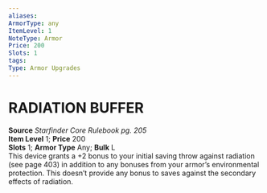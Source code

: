 ```yaml
---
aliases: 
ArmorType: any
ItemLevel: 1
NoteType: Armor
Price: 200
Slots: 1
tags: 
Type: Armor Upgrades
---
```

# RADIATION BUFFER
**Source** _Starfinder Core Rulebook pg. 205_  
**Item Level** 1; **Price** 200  
**Slots** 1; **Armor Type** Any; **Bulk** L  
This device grants a +2 bonus to your initial saving throw against radiation (see page 403) in addition to any bonuses from your armor’s environmental protection. This doesn’t provide any bonus to saves against the secondary effects of radiation.